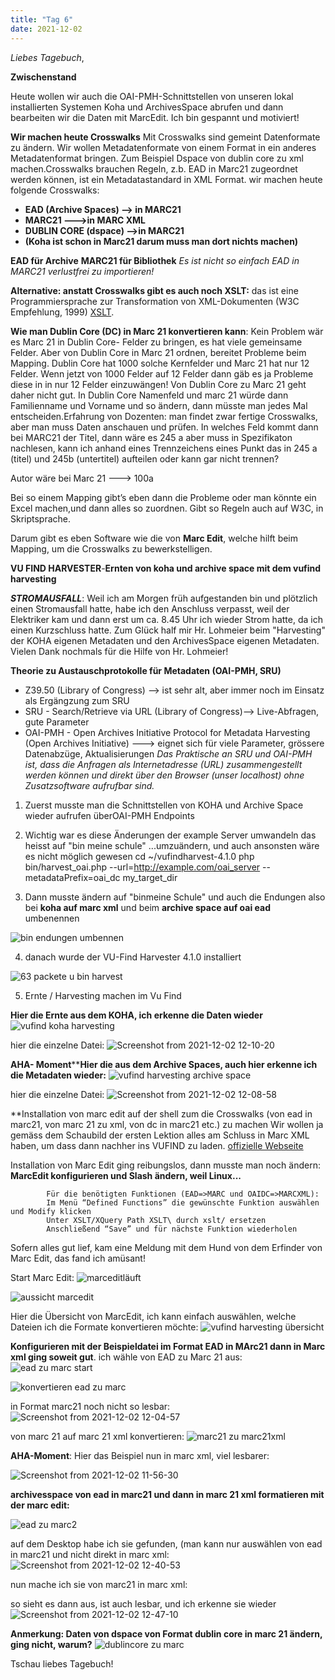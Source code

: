 ```yaml
---
title: "Tag 6"
date: 2021-12-02
---
```

_Liebes Tagebuch_,



**Zwischenstand**

Heute wollen wir auch die OAI-PMH-Schnittstellen von unseren lokal installierten Systemen Koha und ArchivesSpace abrufen und dann bearbeiten wir die Daten mit MarcEdit. Ich bin gespannt und motiviert!


**Wir machen heute Crosswalks**
Mit Crosswalks sind gemeint Datenformate zu ändern. Wir wollen Metadatenformate von einem Format in ein anderes Metadatenformat bringen. Zum Beispiel Dspace von dublin core zu xml machen.Crosswalks brauchen Regeln, z.b. EAD in Marc21 zugeordnet werden können, ist ein Metadatastandard in XML Format. 
wir machen heute folgende Crosswalks:
- **EAD (Archive Spaces) --> in MARC21**
- **MARC21   --->in MARC XML**
- **DUBLIN CORE (dspace) -->in MARC21** 
- **(Koha ist schon in Marc21 darum muss man dort nichts machen)**

**EAD für Archive**
**MARC21 für Bibliothek**
_Es ist nicht so einfach EAD in MARC21 verlustfrei zu importieren!_



**Alternative: anstatt Crosswalks gibt es auch noch XSLT:**
das ist eine Programmiersprache zur Transformation von XML-Dokumenten (W3C Empfehlung, 1999)
[XSLT](https://programminghistorian.org/en/lessons/transforming-xml-with-xsl).



**Wie man  Dublin Core (DC) in Marc 21 konvertieren kann**:
Kein Problem wär es Marc 21 in Dublin Core- Felder zu bringen, es hat viele gemeinsame Felder.
Aber von Dublin Core in Marc 21 ordnen, bereitet Probleme beim Mapping. Dublin Core  hat 1000 solche Kernfelder und Marc 21 hat nur 12 Felder. Wenn jetzt von 1000 Felder auf 12 Felder dann gäb es ja Probleme diese in in nur 12 Felder einzuwängen!
Von Dublin Core zu Marc 21 geht daher nicht gut. In Dublin Core Namenfeld und marc 21 würde dann Familienname und Vorname und so ändern, dann müsste man jedes Mal entscheiden.Erfahrung von Dozenten: man findet zwar fertige Crosswalks, aber man muss Daten anschauen und prüfen.
In welches Feld kommt dann bei MARC21 der Titel, dann wäre es 245 a aber muss in Spezifikaton nachlesen, kann ich anhand eines Trennzeichens eines Punkt das in 245 a (titel) und 245b  (untertitel) aufteilen oder kann gar nicht trennen?
 
Autor wäre bei Marc 21 --->     100a
 
Bei so einem Mapping gibt’s eben dann die Probleme oder man könnte ein Excel machen,und dann alles so zuordnen.
Gibt so Regeln auch auf W3C, in Skriptsprache.

Darum gibt es eben Software wie die von  **Marc Edit**, welche hilft beim Mapping, um die Crosswalks zu bewerkstelligen.

**VU FIND HARVESTER**-**Ernten von koha und archive space mit dem vufind harvesting**

**_STROMAUSFALL_**: Weil ich am Morgen früh aufgestanden bin und plötzlich einen Stromausfall hatte, habe ich den Anschluss verpasst, weil der Elektriker kam und dann erst um ca. 8.45 Uhr ich wieder Strom hatte, da ich einen Kurzschluss hatte. Zum Glück half mir Hr. Lohmeier beim "Harvesting" der KOHA eigenen Metadaten und den ArchivesSpace eigenen Metadaten. Vielen Dank nochmals für die Hilfe von Hr. Lohmeier!

**Theorie zu Austauschprotokolle für Metadaten (OAI-PMH, SRU)**
- Z39.50 (Library of Congress)    --> ist sehr alt, aber immer noch im Einsatz als Ergängzung zum SRU
- SRU - Search/Retrieve via URL (Library of Congress)--> Live-Abfragen, gute Parameter
- OAI-PMH - Open Archives Initiative Protocol for Metadata Harvesting (Open Archives Initiative)  ---> eignet sich für viele Parameter, grössere Datenabzüge, Aktualisierungen
_Das Praktische an SRU und OAI-PMH ist, dass die Anfragen als Internetadresse (URL) zusammengestellt werden können und direkt über den Browser (unser localhost) ohne Zusatzsoftware aufrufbar sind._


1. Zuerst musste man die Schnittstellen von KOHA und Archive Space wieder aufrufen überOAI-PMH Endpoints

        

2. Wichtig war es diese  Änderungen der  example Server umwandeln das heisst auf "bin meine schule" ...umzuändern, und auch  ansonsten wäre es nicht möglich gewesen
       cd ~/vufindharvest-4.1.0
       php bin/harvest_oai.php --url=http://example.com/oai_server --metadataPrefix=oai_dc my_target_dir



3. Dann musste ändern auf "binmeine Schule" und auch die Endungen also bei **koha auf marc xml** und beim **archive space auf oai ead** umbenennen

![bin endungen umbennen](https://user-images.githubusercontent.com/90834735/150534895-605b1960-47e1-4121-a2e3-a47858e89e95.png)


4. danach wurde der VU-Find  Harvester 4.1.0 installiert

    
![63 packete u bin harvest](https://user-images.githubusercontent.com/90834735/150533002-02e3ae41-d218-457d-a78c-c353b44782b0.png)

5. Ernte / Harvesting machen im Vu Find

**Hier die Ernte  aus dem KOHA, ich erkenne die Daten wieder**
![vufind koha harvesting](https://user-images.githubusercontent.com/90834735/150522124-d363c12a-5a3d-472e-9524-8172fa4f1451.png)



hier die einzelne Datei:
![Screenshot from 2021-12-02 12-10-20](https://user-images.githubusercontent.com/90834735/144411325-7b83c980-2637-4d67-be7b-4185a166cbd0.png)



**AHA- Moment******Hier die aus dem Archive Spaces, auch hier erkenne ich die Metadaten wieder:**
![vufind harvesting archive space](https://user-images.githubusercontent.com/90834735/150521868-2dd14566-bd31-4285-b75e-3295f8dabdfc.png)




hier die einzelne Datei:
![Screenshot from 2021-12-02 12-08-58](https://user-images.githubusercontent.com/90834735/144411105-b08216ed-a43b-4973-98d3-81cfde5327ef.png)





**Installation von marc edit auf der shell zum die Crosswalks (von ead in marc21, von marc 21 zu xml, von dc in marc21  etc.)  zu machen
Wir wollen ja gemäss dem Schaubild der ersten Lektion alles am Schluss in Marc XML haben, um dass dann nachher ins VUFIND zu laden. [offizielle Webseite](https://marcedit.reeset.net)

Installation von Marc Edit ging reibungslos, dann musste man noch ändern:
    **MarcEdit konfigurieren und Slash ändern, weil Linux...**

            Für die benötigten Funktionen (EAD=>MARC und OAIDC=>MARCXML):
            Im Menü “Defined Functions” die gewünschte Funktion auswählen und Modify klicken
            Unter XSLT/XQuery Path XSLT\ durch xslt/ ersetzen
            Anschließend “Save” und für nächste Funktion wiederholen

Sofern alles gut lief, kam eine Meldung mit dem Hund von dem Erfinder von Marc Edit, das fand ich amüsant!
    
Start Marc Edit:
![marceditläuft](https://user-images.githubusercontent.com/90834735/150541486-1f18e9b5-83de-4f4b-a170-6411881f9871.png)

![aussicht marcedit](https://user-images.githubusercontent.com/90834735/150533667-a364c3fb-6a89-4766-b37e-41da5c3e01f8.png)

Hier die Übersicht von MarcEdit, ich kann einfach auswählen, welche Dateien ich die Formate konvertieren möchte:
![vufind harvesting übersicht](https://user-images.githubusercontent.com/90834735/150533576-12b0e7bd-d67d-481d-ab4e-890811ae1b57.png)


**Konfigurieren mit der Beispieldatei im Format EAD in MArc21 dann in Marc xml ging soweit gut**. 
ich wähle von EAD zu Marc 21 aus:
![ead zu marc start](https://user-images.githubusercontent.com/90834735/150537327-89feef3d-77e8-4c73-b6a8-7898378f27fc.png)


![konvertieren ead zu marc](https://user-images.githubusercontent.com/90834735/150536839-9cf57045-668f-4f53-9a57-8d7711e88a4c.png)



in Format marc21 noch nicht so lesbar:
![Screenshot from 2021-12-02 12-04-57](https://user-images.githubusercontent.com/90834735/144410505-f9c306ae-a5af-4b5f-8826-500d6d3d560a.png)

von marc 21 auf marc 21 xml konvertieren:
![marc21 zu marc21xml](https://user-images.githubusercontent.com/90834735/150538136-fc223526-8abf-4fb2-9b6f-5be412e8a444.png)



**AHA-Moment**: Hier das Beispiel nun in marc xml, viel lesbarer:



![Screenshot from 2021-12-02 11-56-30](https://user-images.githubusercontent.com/90834735/144409887-4707648e-f54c-4ece-b074-e9b3c3341bc6.png)


**archivesspace  von ead in marc21 und dann in marc 21 xml formatieren mit der marc edit:**

![ead zu marc2](https://user-images.githubusercontent.com/90834735/150536044-785a5e13-3b31-4fb2-9e3c-3d05ffdbeef1.png)



auf dem Desktop habe ich sie gefunden, (man kann nur auswählen von ead in marc21 und nicht direkt in marc xml:
![Screenshot from 2021-12-02 12-40-53](https://user-images.githubusercontent.com/90834735/144415427-1b22b9a7-e0c5-4557-8a49-619676f47679.png)

nun mache ich sie von marc21 in marc xml:


so sieht es dann aus, ist auch lesbar, und ich erkenne sie wieder
![Screenshot from 2021-12-02 12-47-10](https://user-images.githubusercontent.com/90834735/144416291-153d43a4-7f44-4e19-a17b-a2fd6da4c1cf.png)


**Anmerkung: Daten von dspace von Format dublin core in marc 21 ändern, ging nicht, warum?**
![dublincore zu marc](https://user-images.githubusercontent.com/90834735/150537209-09082120-0657-43cd-9743-88a9948a6685.png)



Tschau liebes Tagebuch!
